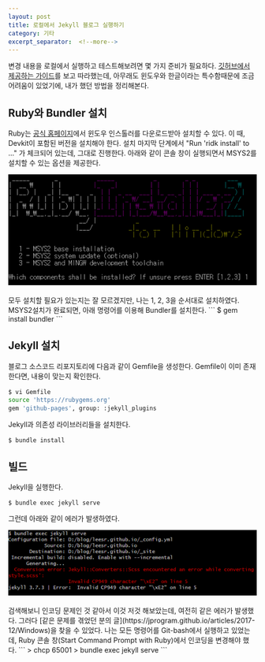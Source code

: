 ```yaml
---
layout: post
title: 로컬에서 Jekyll 블로그 실행하기
category: 기타
excerpt_separator:  <!--more-->
---
```

변경 내용을 로컬에서 실행하고 테스트해보려면 몇 가지 준비가 필요하다.
[깃허브에서 제공하는 가이드](https://help.github.com/articles/setting-up-your-github-pages-site-locally-with-jekyll/)를 보고 따라했는데, 아무래도 윈도우와 한글이라는 특수함때문에 조금 어려움이 있었기에, 내가 했던 방법을 정리해본다.<br>

## Ruby와 Bundler 설치
Ruby는 [공식 홈페이지](https://www.ruby-lang.org/)에서 윈도우 인스톨러를 다운로드받아 설치할 수 있다. 이 때, Devkit이 포함된 버전을 설치해야 한다.
설치 마지막 단계에서 "Run 'ridk install' to ..." 가 체크되어 있는데, 그대로 진행한다. 아래와 같이 콘솔 창이 실행되면서 MSYS2를 설치할 수 있는 옵션을 제공한다.
<center><img src="/_images/RubyInstaller2.PNG"></center> <br>
모두 설치할 필요가 있는지는 잘 모르겠지만, 나는 1, 2, 3을 순서대로 설치하였다.<br>
MSYS2설치가 완료되면, 아래 명령어를 이용해 Bundler를 설치한다.
```
$ gem install bundler
```

## Jekyll 설치
블로그 소스코드 리포지토리에 다음과 같이 Gemfile을 생성한다. Gemfile이 이미 존재한다면, 내용이 맞는지 확인한다.
```bash
$ vi Gemfile
source 'https://rubygems.org'
gem 'github-pages', group: :jekyll_plugins
```

Jekyll과 의존성 라이브러리들을 설치한다.
```
$ bundle install
```

## 빌드

Jekyll을 실행한다.
```
$ bundle exec jekyll serve
```
그런데 아래와 같이 에러가 발생하였다.
<center><img src="/_images/error.PNG"></center> <br>
검색해보니 인코딩 문제인 것 같아서 이것 저것 해보았는데, 여전히 같은 에러가 발생했다. 그러다 [같은 문제를 겪었던 분의 글](https://jprogram.github.io/articles/2017-12/Windows)을 찾을 수 있었다.
나는 모든 명령어를 Git-bash에서 실행하고 있었는데, Ruby 콘솔 창(Start Command Prompt with Ruby)에서 인코딩을 변경해야 했다.
```
> chcp 65001
> bundle exec jekyll serve
```
